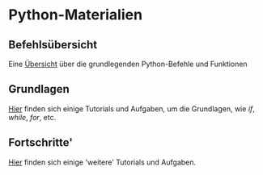 # Python-Materialien

## Befehlsübersicht
Eine [Übersicht][ref] über die grundlegenden Python-Befehle und Funktionen

## Grundlagen
[Hier][grund] finden sich einige Tutorials und Aufgaben, um die Grundlagen, wie _if_, _while_, _for_, etc.

## Fortschritte'
[Hier][fort] finden sich einige 'weitere' Tutorials und Aufgaben.


[ref]: https://github.com/coderdojoka/Materialien/raw/master/Python/Befehls%C3%BCbersicht/%C3%9Cbersicht.pdf
[grund]: https://github.com/coderdojoka/Materialien/tree/master/Python/Grundlagen
[fort]: https://github.com/coderdojoka/Materialien/tree/master/Python/Fortschritte
